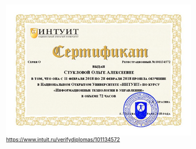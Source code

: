![alt text](https://github.com/stuklovao/intuit/blob/master/Nekommerch-2-1134572-ORF.jpg)
https://www.intuit.ru/verifydiplomas/101134572

